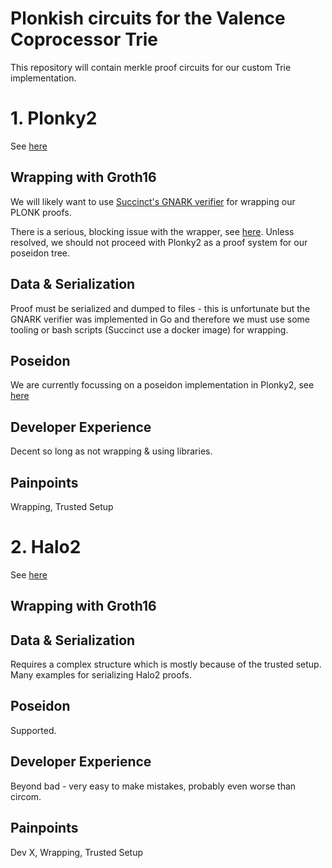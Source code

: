 # Plonkish circuits for the Valence Coprocessor Trie
This repository will contain merkle proof circuits for our custom Trie implementation.

# 1. Plonky2
See [here](plonky-X/src/poseidon.rs)
## Wrapping with Groth16
We will likely want to use [Succinct's GNARK verifier](https://github.com/succinctlabs/gnark-plonky2-verifier/blob/main/README.md) for wrapping our PLONK proofs.

There is a serious, blocking issue with the wrapper, see [here](https://github.com/succinctlabs/gnark-plonky2-verifier/issues/56).
Unless resolved, we should not proceed with Plonky2 as a proof system for our poseidon tree.
## Data & Serialization
Proof must be serialized and dumped to files - this is unfortunate but the GNARK verifier was implemented in Go and therefore
we must use some tooling or bash scripts (Succinct use a docker image) for wrapping.
## Poseidon
We are currently focussing on a poseidon implementation in Plonky2, see [here](src/poseidon.rs)
## Developer Experience
Decent so long as not wrapping & using libraries.
## Painpoints
Wrapping, Trusted Setup

# 2. Halo2
See [here](halo2-scaffold/examples/poseidon.rs)
## Wrapping with Groth16

## Data & Serialization
Requires a complex structure which is mostly because of the trusted setup.
Many examples for serializing Halo2 proofs.
## Poseidon
Supported.
## Developer Experience
Beyond bad - very easy to make mistakes, probably even worse than circom.
## Painpoints
Dev X, Wrapping, Trusted Setup
